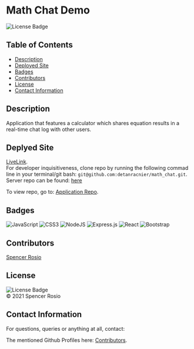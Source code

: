# Math Chat Demo
![License Badge](https://img.shields.io/badge/license-MIT-blue.svg) </br>


## Table of Contents 
* [Description](#descritpion)
* [Deployed Site](#deployed-site)
* [Badges](#badges)
* [Contributors](#contributors)
* [License](#license)
* [Contact Information](#contact-information)


## Description
Application that features a calculator which shares equation results in a real-time chat log with other users.


## Deplyed Site 
[LiveLink](https://detanracnier.github.io/math_chat/). <br/>
For developer inquisitiveness, clone repo by running the following commad line in your terminal/git bash: 
`git@github.com:detanracnier/math_chat.git`.<br/>
Server repo can be found:
[here](https://github.com/detanracnier/math_chat_server)

To view repo, go to: [Application Repo](https://github.com/detanracnier/math_chat).


## Badges 
<img alt="JavaScript" src="https://img.shields.io/badge/javascript-%23323330.svg?style=for-the-badge&logo=javascript&logoColor=%23F7DF1E"/>
<img alt="CSS3" src="https://img.shields.io/badge/css3-%231572B6.svg?style=for-the-badge&logo=css3&logoColor=white"/>
<img alt="NodeJS" src="https://img.shields.io/badge/node.js-%2343853D.svg?style=for-the-badge&logo=node-dot-js&logoColor=white"/>
<img alt="Express.js" src="https://img.shields.io/badge/express.js-%23404d59.svg?style=for-the-badge&logo=express&logoColor=%2361DAFB"/>
<img alt="React" src="https://img.shields.io/badge/react-%2320232a.svg?style=for-the-badge&logo=react&logoColor=%2361DAFB"/>
<img alt="Bootstrap" src="https://img.shields.io/badge/bootstrap-%23563D7C.svg?style=for-the-badge&logo=bootstrap&logoColor=white"/>


## Contributors 
[Spencer Rosio](https://github.com/detanracnier) <br/>


## License
![License Badge](https://img.shields.io/badge/license-MIT-blue.svg) 
</br>
© 2021 Spencer Rosio <br/>


## Contact Information 
For questions, queries or anything at all, contact: <br/>

The mentioned Github Profiles here: [Contributors](#contributors). 


